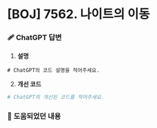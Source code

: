 # [BOJ] 7562. 나이트의 이동

### 🩹 **ChatGPT 답변**

1. **설명**
```plaintext
# ChatGPT의 코드 설명을 적어주세요.
```
2. **개선 코드**
```python
# ChatGPT의 개선된 코드를 적어주세요.
```

### 🌼 **도움되었던 내용**
